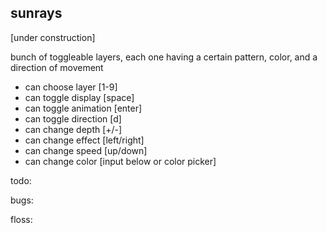 ## sunrays

[under construction]

bunch of toggleable layers, each one having a certain pattern, color, and a direction of movement

- can choose layer [1-9]
- can toggle display [space]
- can toggle animation [enter]
- can toggle direction [d]
- can change depth [+/-]
- can change effect [left/right]
- can change speed [up/down]
- can change color [input below or color picker]

todo:

bugs:

floss:
